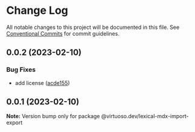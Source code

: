 # Change Log

All notable changes to this project will be documented in this file.
See [Conventional Commits](https://conventionalcommits.org) for commit guidelines.

## 0.0.2 (2023-02-10)

### Bug Fixes

- add license ([acde155](https://github.com/virtuoso-dev/lexical-mdx/commit/acde155a6a60cf55d9dd54839e597b8823b672c2))

## 0.0.1 (2023-02-10)

**Note:** Version bump only for package @virtuoso.dev/lexical-mdx-import-export
